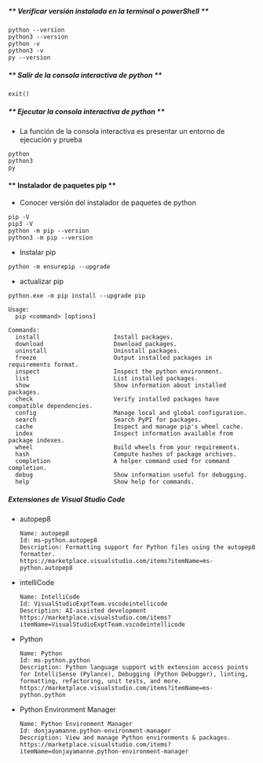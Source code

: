 ##### ** Verificar versión instalada en la terminal o powerShell **

```
python --version
python3 --version
python -v
python3 -v
py --version
```

##### ** Salir de la consola interactiva de python **

```
exit()
```

##### ** Ejecutar la consola interactiva de python **

- La función de la consola interactiva es presentar un entorno de ejecución y prueba

```
python
python3
py
```

#### ** Instalador de paquetes pip **

- Conocer versión del instalador de paquetes de python

```
pip -V
pip3 -V
python -m pip --version
python3 -m pip --version
```

- Instalar pip

```
python -m ensurepip --upgrade
```

- actualizar pip

```
python.exe -m pip install --upgrade pip
```

```
Usage:   
  pip <command> [options]

Commands:
  install                     Install packages.
  download                    Download packages.
  uninstall                   Uninstall packages.
  freeze                      Output installed packages in requirements format.
  inspect                     Inspect the python environment.
  list                        List installed packages.
  show                        Show information about installed packages.
  check                       Verify installed packages have compatible dependencies.
  config                      Manage local and global configuration.
  search                      Search PyPI for packages.
  cache                       Inspect and manage pip's wheel cache.
  index                       Inspect information available from package indexes.
  wheel                       Build wheels from your requirements.
  hash                        Compute hashes of package archives.
  completion                  A helper command used for command completion.
  debug                       Show information useful for debugging.
  help                        Show help for commands.
```

##### Extensiones de Visual Studio Code

- autopep8
  ```
  Name: autopep8
  Id: ms-python.autopep8
  Description: Formatting support for Python files using the autopep8 formatter.
  https://marketplace.visualstudio.com/items?itemName=ms-python.autopep8
  ```
- intelliCode
  ```
  Name: IntelliCode
  Id: VisualStudioExptTeam.vscodeintellicode
  Description: AI-assisted development
  https://marketplace.visualstudio.com/items?itemName=VisualStudioExptTeam.vscodeintellicode
  ```
- Python
  ```
  Name: Python
  Id: ms-python.python
  Description: Python language support with extension access points for IntelliSense (Pylance), Debugging (Python Debugger), linting, formatting, refactoring, unit tests, and more.
  https://marketplace.visualstudio.com/items?itemName=ms-python.python
  ```
- Python Environment Manager
  ```
  Name: Python Environment Manager
  Id: donjayamanne.python-environment-manager
  Description: View and manage Python environments & packages.
  https://marketplace.visualstudio.com/items?itemName=donjayamanne.python-environment-manager
  ```
